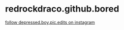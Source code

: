 # redrockdraco.github.bored
<http>
 <body>
 <a href=https://www.instagram.com/?hl=en><p>follow depressed.boy.pic.edits on instagram</p></a>
<http>

